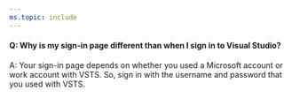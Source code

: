 ```yaml
---
ms.topic: include
---
```


<a name="DifferentSignInPage"></a>
#### Q: Why is my sign-in page different than when I sign in to Visual Studio?

A:	Your sign-in page depends on whether you used a Microsoft account or 
work account with VSTS. So, sign in with the username and 
password that you used with VSTS.
